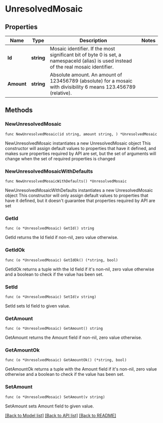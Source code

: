 # UnresolvedMosaic

## Properties

Name | Type | Description | Notes
------------ | ------------- | ------------- | -------------
**Id** | **string** | Mosaic identifier. If the most significant bit of byte 0 is set, a namespaceId (alias) is used instead of the real mosaic identifier.  | 
**Amount** | **string** | Absolute amount. An amount of 123456789 (absolute) for a mosaic with divisibility 6 means 123.456789 (relative). | 

## Methods

### NewUnresolvedMosaic

`func NewUnresolvedMosaic(id string, amount string, ) *UnresolvedMosaic`

NewUnresolvedMosaic instantiates a new UnresolvedMosaic object
This constructor will assign default values to properties that have it defined,
and makes sure properties required by API are set, but the set of arguments
will change when the set of required properties is changed

### NewUnresolvedMosaicWithDefaults

`func NewUnresolvedMosaicWithDefaults() *UnresolvedMosaic`

NewUnresolvedMosaicWithDefaults instantiates a new UnresolvedMosaic object
This constructor will only assign default values to properties that have it defined,
but it doesn't guarantee that properties required by API are set

### GetId

`func (o *UnresolvedMosaic) GetId() string`

GetId returns the Id field if non-nil, zero value otherwise.

### GetIdOk

`func (o *UnresolvedMosaic) GetIdOk() (*string, bool)`

GetIdOk returns a tuple with the Id field if it's non-nil, zero value otherwise
and a boolean to check if the value has been set.

### SetId

`func (o *UnresolvedMosaic) SetId(v string)`

SetId sets Id field to given value.


### GetAmount

`func (o *UnresolvedMosaic) GetAmount() string`

GetAmount returns the Amount field if non-nil, zero value otherwise.

### GetAmountOk

`func (o *UnresolvedMosaic) GetAmountOk() (*string, bool)`

GetAmountOk returns a tuple with the Amount field if it's non-nil, zero value otherwise
and a boolean to check if the value has been set.

### SetAmount

`func (o *UnresolvedMosaic) SetAmount(v string)`

SetAmount sets Amount field to given value.



[[Back to Model list]](../README.md#documentation-for-models) [[Back to API list]](../README.md#documentation-for-api-endpoints) [[Back to README]](../README.md)


